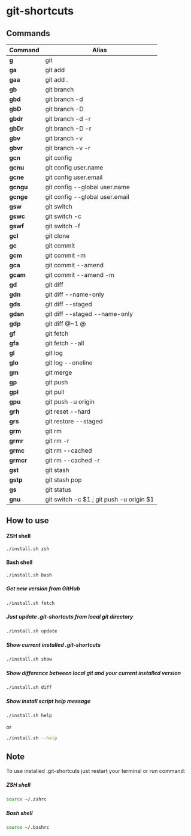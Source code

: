 # git-shortcuts

## Commands
|  Command  |                         Alias                          |
| --------- | ------------------------------------------------------ |
| **g**     | git                                                    |
| **ga**    | git add                                                |
| **gaa**   | git add .                                              |
| **gb**    | git branch                                             |
| **gbd**   | git branch -d                                          |
| **gbD**   | git branch -D                                          |
| **gbdr**  | git branch -d -r                                       |
| **gbDr**  | git branch -D -r                                       |
| **gbv**   | git branch -v                                          |
| **gbvr**  | git branch -v -r                                       |
| **gcn**   | git config                                             |
| **gcnu**  | git config user.name                                   |
| **gcne**  | git config user.email                                  |
| **gcngu** | git config --global user.name                          |
| **gcnge** | git config --global user.email                         |
| **gsw**   | git switch                                             |
| **gswc**  | git switch -c                                          |
| **gswf**  | git switch -f                                          |
| **gcl**   | git clone                                              |
| **gc**    | git commit                                             |
| **gcm**   | git commit -m                                          |
| **gca**   | git commit --amend                                     |
| **gcam**  | git commit --amend -m                                  |
| **gd**    | git diff                                               |
| **gdn**   | git diff --name-only                                   |
| **gds**   | git diff --staged                                      |
| **gdsn**  | git diff --staged --name-only                          |
| **gdp**   | git diff @~1 @                                         |
| **gf**    | git fetch                                              |
| **gfa**   | git fetch --all                                        |
| **gl**    | git log                                                |
| **glo**   | git log --oneline                                      |
| **gm**    | git merge                                              |
| **gp**    | git push                                               |
| **gpl**   | git pull                                               |
| **gpu**   | git push -u origin                                     |
| **grh**   | git reset --hard                                       |
| **grs**   | git restore --staged                                   |
| **grm**   | git rm                                                 |
| **grmr**  | git rm -r                                              |
| **grmc**  | git rm --cached                                        |
| **grmcr** | git rm --cached -r                                     |
| **gst**   | git stash                                              |
| **gstp**  | git stash pop                                          |
| **gs**    | git status                                             |
| **gnu**   | git switch -c $1 ; git push -u origin $1              |

## How to use
#### ZSH shell
```bash
./install.sh zsh
```
#### Bash shell
```bash
./install.sh bash
```
##### Get new version from GitHub
```bash
./install.sh fetch
```
##### Just update .git-shortcuts from local git directory
```bash
./install.sh update
```
##### Show current installed .git-shortcuts
```bash
./install.sh show
```
##### Show difference between local git and your current installed version
```bash
./install.sh diff
```
##### Show install script help message
```bash
./install.sh help
```
or
```bash
./install.sh --help
```

## Note
To use installed .git-shortcuts just restart your terminal or run command:
##### ZSH shell
```bash
source ~/.zshrc
```
##### Bash shell
```bash
source ~/.bashrc
```
